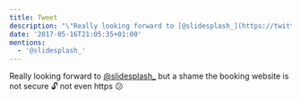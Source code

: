 ```yaml
---
title: Tweet
description: "\"Really looking forward to [@slidesplash_](https://twitter.com/@slidesplash_) but a shame the booking website is not secure \U0001F513 not even https \U0001F615\""
date: '2017-05-16T21:05:35+01:00'
mentions:
  - '@slidesplash_'
---
```

Really looking forward to [@slidesplash_](https://twitter.com/@slidesplash_) but a shame the booking website is not secure 🔓 not even https 😕
